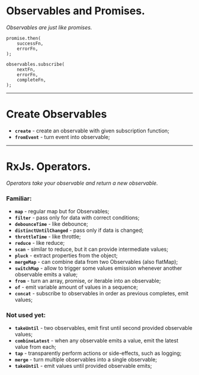 # Observables and Promises.
*Observables are just like promises.*
```
promise.then(
    successFn,
    errorFn,
);
```
```
observables.subscribe(
    nextFn,
    errorFn,
    completeFn,
);
```
 
 ----------
 

# Create Observables
- **``create``** - create an observable with given subscription function;
- **``fromEvent``** - turn event into observable;
 
 ----------
 

# RxJs. Operators.
*Operators take your observable and return a new observable.*

### Familiar:
 - **``map``** - regular map but for Observables;  
 - **``filter``** - pass only for data with correct conditions;  
 - **``debounceTime``** - like debounce;  
 - **``distinctUntilChanged``** - pass only if data is changed;  
 - **``throttleTime``** - like throttle;  
 - **``reduce``** - like reduce;  
 - **``scan``** - similar to reduce, but it can provide intermediate values;  
 - **``pluck``** - extract properties from the object;  
 - **``mergeMap``** - can combine data from two Observables (also flatMap);  
 - **``switchMap``** - allow to trigger some values emission whenever another observable emits a value;  
 - **``from``** - turn an array, promise, or iterable into an observable;  
 - **``of``** - emit variable amount of values in a sequence;  
  - **``concat``** - subscribe to observables in order as previous completes, emit values;  

### Not used yet:
 - **``takeUntil``** - two observables, emit first until second provided observable values;  
 - **``combineLatest``** - when any observable emits a value, emit the latest value from each;
 - **``tap``** - transparently perform actions or side-effects, such as logging;  
 - **``merge``** - turn multiple observables into a single observable;
 - **``takeUntil``** - emit values until provided observable emits;
